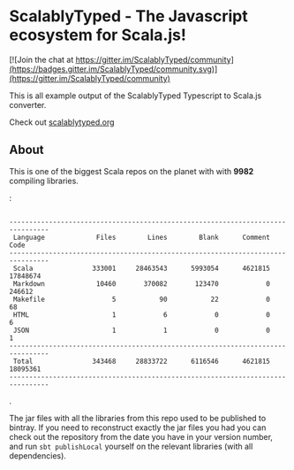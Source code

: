 

# ScalablyTyped - The Javascript ecosystem for Scala.js!

[![Join the chat at https://gitter.im/ScalablyTyped/community](https://badges.gitter.im/ScalablyTyped/community.svg)](https://gitter.im/ScalablyTyped/community)

This is all example output of the ScalablyTyped Typescript to Scala.js converter.

Check out [scalablytyped.org](https://www.scalablytyped.org)

## About

This is one of the biggest Scala repos on the planet with with **9982**  compiling libraries.

:
```

--------------------------------------------------------------------------------
 Language             Files        Lines        Blank      Comment         Code
--------------------------------------------------------------------------------
 Scala               333001     28463543      5993054      4621815     17848674
 Markdown             10460       370082       123470            0       246612
 Makefile                 5           90           22            0           68
 HTML                     1            6            0            0            6
 JSON                     1            1            0            0            1
--------------------------------------------------------------------------------
 Total               343468     28833722      6116546      4621815     18095361
--------------------------------------------------------------------------------

```
.

The jar files with all the libraries from this repo used to be published to bintray.
If you need to reconstruct exactly the jar files you had you can check out the repository from the date
 you have in your version number, and run `sbt publishLocal` yourself on the relevant libraries (with all dependencies).

